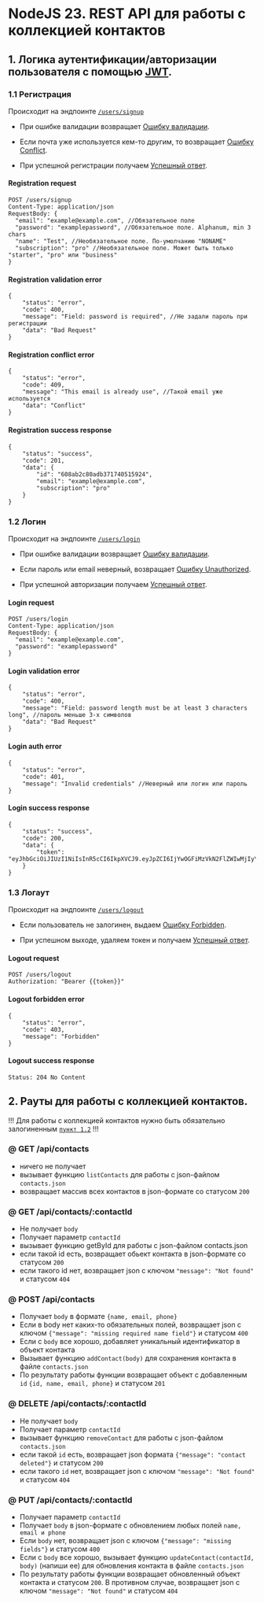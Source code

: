 # NodeJS 23. REST API для работы с коллекцией контактов

<!-- ДЗ № 4 -->

## 1. Логика аутентификации/авторизации пользователя с помощью [JWT](https://jwt.io/).

### 1.1 Регистрация

Происходит на эндпоинте [`/users/signup`](#registration-request)

- При ошибке валидации возвращает [Ошибку валидации](#registration-validation-error).

- Если почта уже используется кем-то другим, то возвращает
  [Ошибку Conflict](#registration-conflict-error).

- При успешной регистрации получаем [Успешный ответ](#registration-success-response).

#### Registration request

```shell
POST /users/signup
Content-Type: application/json
RequestBody: {
  "email": "example@example.com", //Обязательное поле
  "password": "examplepassword", //Обязательное поле. Alphanum, min 3 chars
  "name": "Test", //Необязательное поле. По-умолчанию "NONAME"
  "subscription": "pro" //Необязательное поле. Может быть только "starter", "pro" или "business"
}
```

#### Registration validation error

```shell
{
    "status": "error",
    "code": 400,
    "message": "Field: password is required", //Не задали пароль при регистрации
    "data": "Bad Request"
}
```

#### Registration conflict error

```shell
{
    "status": "error",
    "code": 409,
    "message": "This email is already use", //Такой email уже используется
    "data": "Conflict"
}
```

#### Registration success response

```shell
{
    "status": "success",
    "code": 201,
    "data": {
        "id": "608ab2c80adb371740515924",
        "email": "example@example.com",
        "subscription": "pro"
    }
}
```

### 1.2 Логин

Происходит на эндпоинте [`/users/login`](#login-request)

- При ошибке валидации возвращает [Ошибку валидации](#login-validation-error).

- Если пароль или email неверный, возвращает [Ошибку Unauthorized](#login-auth-error).

- При успешной авторизации получаем [Успешный ответ](#login-success-response).

#### Login request

```shell
POST /users/login
Content-Type: application/json
RequestBody: {
  "email": "example@example.com",
  "password": "examplepassword"
}
```

#### Login validation error

```shell
{
    "status": "error",
    "code": 400,
    "message": "Field: password length must be at least 3 characters long", //пароль меньше 3-х символов
    "data": "Bad Request"
}
```

#### Login auth error

```shell
{
    "status": "error",
    "code": 401,
    "message": "Invalid credentials" //Неверный или логин или пароль
}
```

#### Login success response

```shell
{
    "status": "success",
    "code": 200,
    "data": {
        "token": "eyJhbGciOiJIUzI1NiIsInR5cCI6IkpXVCJ9.eyJpZCI6IjYwOGFiMzVkN2FlZWIwMjIyY2UwMjU2OSIsImlhdCI6MTYxOTcwNTM1OSwiZXhwIjoxNjE5NzI2OTU5fQ.kn7e1Ly7aMOPijFE80PhdGuFGJS5jOBxWVpm7un4_4Y"
    }
}
```

### 1.3 Логаут

Происходит на эндпоинте [`/users/logout`](#logout-request)

- Если пользователь не залогинен, выдаем [Ошибку Forbidden](#logout-forbidden-error).

- При успешном выходе, удаляем токен и получаем [Успешный ответ](#logout-success-response).

#### Logout request

```shell
POST /users/logout
Authorization: "Bearer {{token}}"
```

#### Logout forbidden error

```shell
{
    "status": "error",
    "code": 403,
    "message": "Forbidden"
}
```

#### Logout success response

```shell
Status: 204 No Content
```

<!-- ДЗ № 2-3 -->

## 2. Рауты для работы с коллекцией контактов.

!!! Для работы с коллекцией контактов нужно быть обязательно залогиненным
[`пункт 1.2`](#login-request) !!!

### @ GET /api/contacts

- ничего не получает
- вызывает функцию `listContacts` для работы с json-файлом `contacts.json`
- возвращает массив всех контактов в json-формате со статусом `200`

### @ GET /api/contacts/:contactId

- Не получает `body`
- Получает параметр `contactId`
- вызывает функцию getById для работы с json-файлом contacts.json
- если такой id есть, возвращает обьект контакта в json-формате со статусом `200`
- если такого id нет, возвращает json с ключом `"message": "Not found"` и статусом `404`

### @ POST /api/contacts

- Получает `body` в формате `{name, email, phone}`
- Если в body нет каких-то обязательных полей, возвращает json с ключом
  `{"message": "missing required name field"}` и статусом `400`
- Если с `body` все хорошо, добавляет уникальный идентификатор в объект контакта
- Вызывает функцию `addContact(body)` для сохранения контакта в файле `contacts.json`
- По результату работы функции возвращает объект с добавленным `id` `{id, name, email, phone}` и
  статусом `201`

### @ DELETE /api/contacts/:contactId

- Не получает `body`
- Получает параметр `contactId`
- вызывает функцию `removeContact` для работы с json-файлом `contacts.json`
- если такой `id` есть, возвращает json формата `{"message": "contact deleted"}` и статусом `200`
- если такого `id` нет, возвращает json с ключом `"message": "Not found"` и статусом `404`

### @ PUT /api/contacts/:contactId

- Получает параметр `contactId`
- Получает `body` в json-формате c обновлением любых полей `name, email и phone`
- Если `body` нет, возвращает json с ключом `{"message": "missing fields"}` и статусом `400`
- Если с `body` все хорошо, вызывает функцию `updateContact(contactId, body)` (напиши ее) для
  обновления контакта в файле `contacts.json`
- По результату работы функции возвращает обновленный объект контакта и статусом `200`. В противном
  случае, возвращает json с ключом `"message": "Not found"` и статусом `404`
